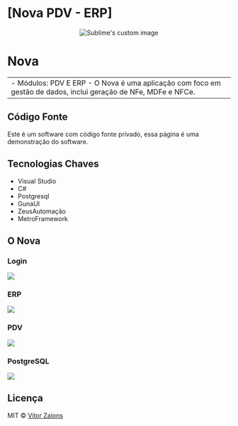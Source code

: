 # [Nova PDV - ERP]
<p align="center">
  <img src="https://i.imgur.com/B9RMiVb.png" alt="Sublime's custom image"/>
</p>

# Nova
<table>
<tr>
<td>
- Módulos: PDV E ERP
- O Nova é uma aplicação com foco em gestão de dados, inclui geração de NFe, MDFe e NFCe. 
</td>
</tr>
</table>


## Código Fonte
Este é um software com código fonte privado, essa página é uma demonstração do software.

## Tecnologias Chaves
- Visual Studio
- C#
- Postgresql
- GunaUI
- ZeusAutomação
- MetroFramework


## O Nova

### Login

![](https://i.imgur.com/vOzz1DI.png)

### ERP
![](https://i.imgur.com/M6vJawC.png)

### PDV
![](https://i.imgur.com/FQa8bmH.png)

### PostgreSQL

![](https://i.imgur.com/7vMeDLt.png)

## Licença

MIT © [Vitor Zaions ](https://github.com/VitorZaions/NovaPDV-ERP/blob/main/license)

